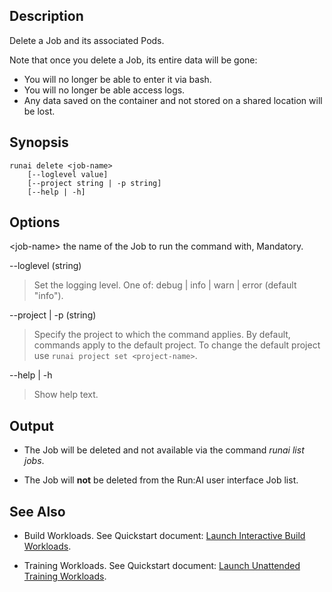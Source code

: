 ## Description

Delete a Job and its associated Pods.

Note that once you delete a Job, its entire data will be gone:

* You will no longer be able to enter it via bash.
* You will no longer be able access logs.
* Any data saved on the container and not stored on a shared location will be lost.

## Synopsis

``` shell
runai delete <job-name> 
    [--loglevel value] 
    [--project string | -p string] 
    [--help | -h]
```

## Options

<job-name\> the name of the Job to run the command with, Mandatory.

--loglevel (string)
>  Set the logging level. One of: debug | info | warn | error (default "info").

--project | -p (string)
>  Specify the project to which the command applies. By default, commands apply to the default project. To change the default project use ``runai project set <project-name>``.

--help | -h
>  Show help text.

## Output

* The Job will be deleted and not available via the command _runai list jobs_.

* The Job will __not__ be deleted from the Run:AI user interface Job list.

## See Also

*   Build Workloads. See Quickstart document: [Launch Interactive Build Workloads](../Walkthroughs/walkthrough-build.md).

*   Training Workloads. See Quickstart document:  [Launch Unattended Training Workloads](../Walkthroughs/walkthrough-train.md).

